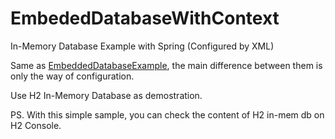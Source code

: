 # EmbededDatabaseWithContext
In-Memory Database Example with Spring (Configured by XML)

Same as [EmbeddedDatabaseExample](https://github.com/0Mission0/EmbeddedDatabaseExample), the main difference between them is only the way of configuration.

Use H2 In-Memory Database as demostration.

PS. With this simple sample, you can check the content of H2 in-mem db on H2 Console.

